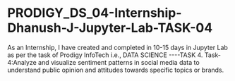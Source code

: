 # PRODIGY_DS_04-Internship-Dhanush-J-Jupyter-Lab-TASK-04
As an Internship, I have created and completed in 10-15 days in Jupyter Lab as per the task of Prodigy InfoTech i.e., DATA SCIENCE ----TASK 4. 
Task-4:Analyze and visualize sentiment patterns in social media data to understand public opinion and attitudes towards specific topics or brands.
